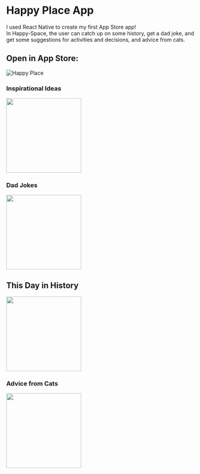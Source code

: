 # Happy Place App

I used React Native to create my first App Store app! <br />
In Happy-Space,  the user can catch up on some history, get a dad joke, and get some suggestions for activities and decisions, and advice from cats.

## Open in App Store:

![Happy Place](https://apps.apple.com/us/app/happy-space/id1544516931)


### Inspirational Ideas
<img src="https://res.cloudinary.com/bobalobbadingdong/image/upload/v1608138096/Expo%20Projects/Simulator_Screen_Shot_-_iPhone_12_Pro_Max_-_2020-12-15_at_08.39.51_a8pbuy.png" width="200">

### Dad Jokes
<img src="https://res.cloudinary.com/bobalobbadingdong/image/upload/v1608138093/Expo%20Projects/Simulator_Screen_Shot_-_iPhone_12_Pro_Max_-_2020-12-15_at_08.39.41_qhvdlo.png" width="200">

## This Day in History
<img src="https://res.cloudinary.com/bobalobbadingdong/image/upload/v1608138090/Expo%20Projects/Simulator_Screen_Shot_-_iPhone_12_Pro_Max_-_2020-12-15_at_08.39.27_yc7ejt.png" width="200">

### Advice from Cats
<img src="https://res.cloudinary.com/bobalobbadingdong/image/upload/v1608138088/Expo%20Projects/Simulator_Screen_Shot_-_iPhone_12_Pro_Max_-_2020-12-15_at_08.39.01_yc6fxt.png" width="200">
